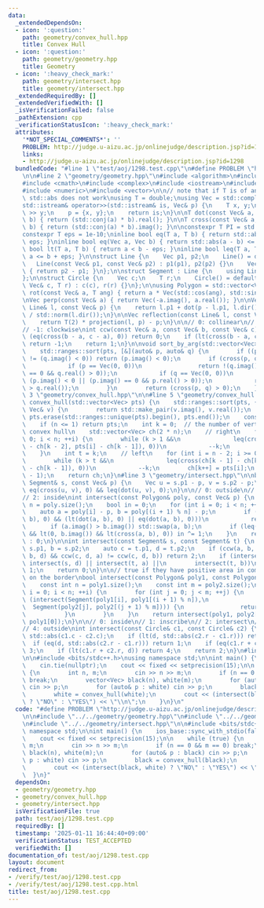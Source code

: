 ```yaml
---
data:
  _extendedDependsOn:
  - icon: ':question:'
    path: geometry/convex_hull.hpp
    title: Convex Hull
  - icon: ':question:'
    path: geometry/geometry.hpp
    title: Geometry
  - icon: ':heavy_check_mark:'
    path: geometry/intersect.hpp
    title: geometry/intersect.hpp
  _extendedRequiredBy: []
  _extendedVerifiedWith: []
  _isVerificationFailed: false
  _pathExtension: cpp
  _verificationStatusIcon: ':heavy_check_mark:'
  attributes:
    '*NOT_SPECIAL_COMMENTS*': ''
    PROBLEM: http://judge.u-aizu.ac.jp/onlinejudge/description.jsp?id=1298
    links:
    - http://judge.u-aizu.ac.jp/onlinejudge/description.jsp?id=1298
  bundledCode: "#line 1 \"test/aoj/1298.test.cpp\"\n#define PROBLEM \"http://judge.u-aizu.ac.jp/onlinejudge/description.jsp?id=1298\"\
    \n\n#line 2 \"geometry/geometry.hpp\"\n#include <algorithm>\n#include <cassert>\n\
    #include <cmath>\n#include <complex>\n#include <iostream>\n#include <numbers>\n\
    #include <numeric>\n#include <vector>\n\n// note that if T is of an integer type,\
    \ std::abs does not work\nusing T = double;\nusing Vec = std::complex<T>;\n\n\
    std::istream& operator>>(std::istream& is, Vec& p) {\n    T x, y;\n    is >> x\
    \ >> y;\n    p = {x, y};\n    return is;\n}\n\nT dot(const Vec& a, const Vec&\
    \ b) { return (std::conj(a) * b).real(); }\n\nT cross(const Vec& a, const Vec&\
    \ b) { return (std::conj(a) * b).imag(); }\n\nconstexpr T PI = std::numbers::pi_v<T>;\n\
    constexpr T eps = 1e-10;\ninline bool eq(T a, T b) { return std::abs(a - b) <=\
    \ eps; }\ninline bool eq(Vec a, Vec b) { return std::abs(a - b) <= eps; }\ninline\
    \ bool lt(T a, T b) { return a < b - eps; }\ninline bool leq(T a, T b) { return\
    \ a <= b + eps; }\n\nstruct Line {\n    Vec p1, p2;\n    Line() = default;\n \
    \   Line(const Vec& p1, const Vec& p2) : p1(p1), p2(p2) {}\n    Vec dir() const\
    \ { return p2 - p1; }\n};\n\nstruct Segment : Line {\n    using Line::Line;\n\
    };\n\nstruct Circle {\n    Vec c;\n    T r;\n    Circle() = default;\n    Circle(const\
    \ Vec& c, T r) : c(c), r(r) {}\n};\n\nusing Polygon = std::vector<Vec>;\n\nVec\
    \ rot(const Vec& a, T ang) { return a * Vec(std::cos(ang), std::sin(ang)); }\n\
    \nVec perp(const Vec& a) { return Vec(-a.imag(), a.real()); }\n\nVec projection(const\
    \ Line& l, const Vec& p) {\n    return l.p1 + dot(p - l.p1, l.dir()) * l.dir()\
    \ / std::norm(l.dir());\n}\n\nVec reflection(const Line& l, const Vec& p) {\n\
    \    return T(2) * projection(l, p) - p;\n}\n\n// 0: collinear\n// 1: counter-clockwise\n\
    // -1: clockwise\nint ccw(const Vec& a, const Vec& b, const Vec& c) {\n    if\
    \ (eq(cross(b - a, c - a), 0)) return 0;\n    if (lt(cross(b - a, c - a), 0))\
    \ return -1;\n    return 1;\n}\n\nvoid sort_by_arg(std::vector<Vec>& pts) {\n\
    \    std::ranges::sort(pts, [&](auto& p, auto& q) {\n        if ((p.imag() < 0)\
    \ != (q.imag() < 0)) return (p.imag() < 0);\n        if (cross(p, q) == 0) {\n\
    \            if (p == Vec(0, 0))\n                return !(q.imag() < 0 || (q.imag()\
    \ == 0 && q.real() > 0));\n            if (q == Vec(0, 0))\n                return\
    \ (p.imag() < 0 || (p.imag() == 0 && p.real() > 0));\n            return (p.real()\
    \ > q.real());\n        }\n        return (cross(p, q) > 0);\n    });\n}\n#line\
    \ 3 \"geometry/convex_hull.hpp\"\n\n#line 5 \"geometry/convex_hull.hpp\"\n\nstd::vector<Vec>\
    \ convex_hull(std::vector<Vec> pts) {\n    std::ranges::sort(pts, {}, [](const\
    \ Vec& v) {\n        return std::make_pair(v.imag(), v.real());\n    });\n   \
    \ pts.erase(std::ranges::unique(pts).begin(), pts.end());\n    const int n = pts.size();\n\
    \    if (n <= 1) return pts;\n    int k = 0;  // the number of vertices in the\
    \ convex hull\n    std::vector<Vec> ch(2 * n);\n    // right\n    for (int i =\
    \ 0; i < n; ++i) {\n        while (k > 1 &&\n               leq(cross(ch[k - 1]\
    \ - ch[k - 2], pts[i] - ch[k - 1]), 0))\n            --k;\n        ch[k++] = pts[i];\n\
    \    }\n    int t = k;\n    // left\n    for (int i = n - 2; i >= 0; --i) {\n\
    \        while (k > t &&\n               leq(cross(ch[k - 1] - ch[k - 2], pts[i]\
    \ - ch[k - 1]), 0))\n            --k;\n        ch[k++] = pts[i];\n    }\n    ch.resize(k\
    \ - 1);\n    return ch;\n}\n#line 3 \"geometry/intersect.hpp\"\n\nbool intersect(const\
    \ Segment& s, const Vec& p) {\n    Vec u = s.p1 - p, v = s.p2 - p;\n    return\
    \ eq(cross(u, v), 0) && leq(dot(u, v), 0);\n}\n\n// 0: outside\n// 1: on the border\n\
    // 2: inside\nint intersect(const Polygon& poly, const Vec& p) {\n    const int\
    \ n = poly.size();\n    bool in = 0;\n    for (int i = 0; i < n; ++i) {\n    \
    \    auto a = poly[i] - p, b = poly[(i + 1) % n] - p;\n        if (eq(cross(a,\
    \ b), 0) && (lt(dot(a, b), 0) || eq(dot(a, b), 0)))\n            return 1;\n \
    \       if (a.imag() > b.imag()) std::swap(a, b);\n        if (leq(a.imag(), 0)\
    \ && lt(0, b.imag()) && lt(cross(a, b), 0)) in ^= 1;\n    }\n    return in ? 2\
    \ : 0;\n}\n\nint intersect(const Segment& s, const Segment& t) {\n    auto a =\
    \ s.p1, b = s.p2;\n    auto c = t.p1, d = t.p2;\n    if (ccw(a, b, c) != ccw(a,\
    \ b, d) && ccw(c, d, a) != ccw(c, d, b)) return 2;\n    if (intersect(s, c) ||\
    \ intersect(s, d) || intersect(t, a) ||\n        intersect(t, b))\n        return\
    \ 1;\n    return 0;\n}\n\n// true if they have positive area in common or touch\
    \ on the border\nbool intersect(const Polygon& poly1, const Polygon& poly2) {\n\
    \    const int n = poly1.size();\n    const int m = poly2.size();\n    for (int\
    \ i = 0; i < n; ++i) {\n        for (int j = 0; j < m; ++j) {\n            if\
    \ (intersect(Segment(poly1[i], poly1[(i + 1) % n]),\n                        \
    \  Segment(poly2[j], poly2[(j + 1) % m]))) {\n                return true;\n \
    \           }\n        }\n    }\n    return intersect(poly1, poly2[0]) || intersect(poly2,\
    \ poly1[0]);\n}\n\n// 0: inside\n// 1: inscribe\n// 2: intersect\n// 3: circumscribe\n\
    // 4: outside\nint intersect(const Circle& c1, const Circle& c2) {\n    T d =\
    \ std::abs(c1.c - c2.c);\n    if (lt(d, std::abs(c2.r - c1.r))) return 0;\n  \
    \  if (eq(d, std::abs(c2.r - c1.r))) return 1;\n    if (eq(c1.r + c2.r, d)) return\
    \ 3;\n    if (lt(c1.r + c2.r, d)) return 4;\n    return 2;\n}\n#line 6 \"test/aoj/1298.test.cpp\"\
    \n\n#include <bits/stdc++.h>\nusing namespace std;\n\nint main() {\n    ios_base::sync_with_stdio(false);\n\
    \    cin.tie(nullptr);\n    cout << fixed << setprecision(15);\n\n    while (true)\
    \ {\n        int n, m;\n        cin >> n >> m;\n        if (n == 0 && m == 0)\
    \ break;\n        vector<Vec> black(n), white(m);\n        for (auto& p : black)\
    \ cin >> p;\n        for (auto& p : white) cin >> p;\n        black = convex_hull(black);\n\
    \        white = convex_hull(white);\n        cout << (intersect(black, white)\
    \ ? \"NO\" : \"YES\") << \"\\n\";\n    }\n}\n"
  code: "#define PROBLEM \"http://judge.u-aizu.ac.jp/onlinejudge/description.jsp?id=1298\"\
    \n\n#include \"../../geometry/geometry.hpp\"\n#include \"../../geometry/convex_hull.hpp\"\
    \n#include \"../../geometry/intersect.hpp\"\n\n#include <bits/stdc++.h>\nusing\
    \ namespace std;\n\nint main() {\n    ios_base::sync_with_stdio(false);\n    cin.tie(nullptr);\n\
    \    cout << fixed << setprecision(15);\n\n    while (true) {\n        int n,\
    \ m;\n        cin >> n >> m;\n        if (n == 0 && m == 0) break;\n        vector<Vec>\
    \ black(n), white(m);\n        for (auto& p : black) cin >> p;\n        for (auto&\
    \ p : white) cin >> p;\n        black = convex_hull(black);\n        white = convex_hull(white);\n\
    \        cout << (intersect(black, white) ? \"NO\" : \"YES\") << \"\\n\";\n  \
    \  }\n}"
  dependsOn:
  - geometry/geometry.hpp
  - geometry/convex_hull.hpp
  - geometry/intersect.hpp
  isVerificationFile: true
  path: test/aoj/1298.test.cpp
  requiredBy: []
  timestamp: '2025-01-11 16:44:40+09:00'
  verificationStatus: TEST_ACCEPTED
  verifiedWith: []
documentation_of: test/aoj/1298.test.cpp
layout: document
redirect_from:
- /verify/test/aoj/1298.test.cpp
- /verify/test/aoj/1298.test.cpp.html
title: test/aoj/1298.test.cpp
---
```

